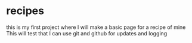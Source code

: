 # recipes
this is my first project where I will make a basic page for a recipe of mine
This will test that I can use git and github for updates and logging
